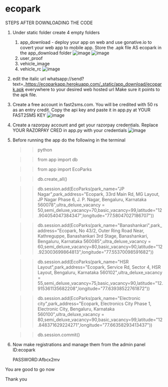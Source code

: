 # ecopark

STEPS AFTER DOWNLOADING THE CODE
1. Under static folder create 4 empty folders
    1. app_download 
            - deploy your app on web and use gonative.io to covert your web app to mobile app. Store the .apk file AS ecopark in the app_download folder
        ![image](https://user-images.githubusercontent.com/95869837/148689608-7cdeada9-bda6-4341-9176-3fd896877eee.png)
        ![image](https://user-images.githubusercontent.com/95869837/148689546-a40c5abf-f8af-41fa-8443-3ef33a67f5fa.png)
    2. user_proof
    3. vehicle_image
    4. vehicle_rc
   ![image](https://user-images.githubusercontent.com/95869837/148689508-e133bbc1-1d47-464b-b40f-0d6870e1f15e.png)

       
2. edit the italic url whatsapp://send?text=_https://ecoparkapp.herokuapp.com/_static/app_download/ecopark.apk everywhere to your desired web hosted url
    Make sure it points to the apk file.
3. Create a free account in fast2sms.com. You will be credited with 50 rs as an entry credit. Copy the api key and paste it in app.py at YOUR FAST2SMS KEY
![image](https://user-images.githubusercontent.com/95869837/148689447-3c87d2b4-19eb-4074-b7b0-9bcc4a2974c1.png)

4. Create a razorpay account and get your razorpay credentials. Replace YOUR RAZORPAY CRED in app.py with your credentials
![image](https://user-images.githubusercontent.com/95869837/148690027-e5467636-7baa-416e-809d-2aa0c8b0e1e1.png)

5. Before running the app do the following in the terminal 
    >>python


    >>from app import db


    >>from app import EcoParks


    >>db.create_all()


    >>db.session.add(EcoParks(park_name="JP Nagar",park_address="Ecopark, 33rd Main Rd, MG Layout, JP Nagar Phase 6, J. P. Nagar, Bengaluru, Karnataka 560078",ultra_deluxe_vacancy = 50,semi_deluxe_vacancy=70,basic_vacancy=99,latitude="12.904054047384347",longitude="77.58047027186707"))


    >>db.session.add(EcoParks(park_name="Banashankari",park_address="Ecopark, No 43/2, Outer Ring Road Near, Kathreguppe, Banashankari 3rd Stage, Banashankari, Bengaluru, Karnataka 560085",ultra_deluxe_vacancy = 60,semi_deluxe_vacancy=80,basic_vacancy=90,latitude="12.923003699864813",longitude="77.55370098591682"))


    >>db.session.add(EcoParks(park_name="HSR Layout",park_address="Ecopark, Service Rd, Sector 4, HSR Layout, Bengaluru, Karnataka 560102",ultra_deluxe_vacancy = 55,semi_deluxe_vacancy=75,basic_vacancy=90,latitude="12.915361135682208",longitude="77.63938522761872"))


    >>db.session.add(EcoParks(park_name="Electronic city",park_address="Ecopark, Electronics City Phase 1, Electronic City, Bengaluru, Karnataka 560100",ultra_deluxe_vacancy = 80,semi_deluxe_vacancy=90,basic_vacancy=99,latitude="12.848371629224271",longitude="77.66358293413437"))


    >>db.session.commit()

6. Now make registrations and manage them from the admin panel
    ID:ecopark
    
    PASSWORD:Afbcx2mv

You are good to go now

Thank you
